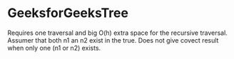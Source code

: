 # GeeksforGeeksTree

Requires one traversal and big O(h) extra space for the recursive traversal.
Assumer that both n1 an n2 exist in the true. Does not give covect result when only one (n1 or n2) exists.
 